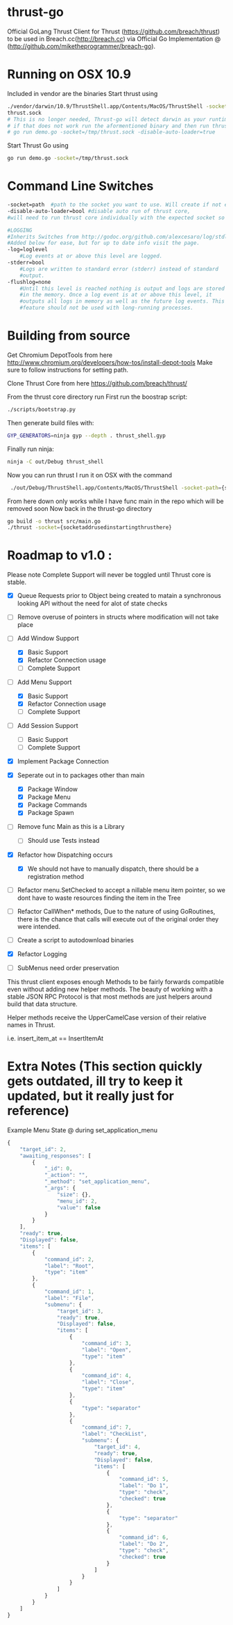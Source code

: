 thrust-go
=========

Official GoLang Thrust Client for Thrust (https://github.com/breach/thrust) to be used in Breach.cc(http://breach.cc) via Official Go Implementation @ (http://github.com/miketheprogrammer/breach-go).

Running on OSX 10.9
==================
Included in vendor are the binaries
Start thrust using
```bash
./vendor/darwin/10.9/ThrustShell.app/Contents/MacOS/ThrustShell -socket-path=/tmp/
thrust.sock
# This is no longer needed, Thrust-go will detect darwin as your runtime, and try to spawn this binary.
# if that does not work run the aformentioned binary and then run thrust with
# go run demo.go -socket=/tmp/thrust.sock -disable-auto-loader=true
```
Start Thrust Go using
```bash
go run demo.go -socket=/tmp/thrust.sock
```

Command Line Switches
========================
```bash
-socket=path  #path to the socket you want to use. Will create if not exist
-disable-auto-loader=bool #disable auto run of thrust core, 
#will need to run thrust core individually with the expected socket so that thrust core can create it.

#LOGGING
#Inherits Switches from http://godoc.org/github.com/alexcesaro/log/stdlog
#Added below for ease, but for up to date info visit the page.
-log=loglevel
    #Log events at or above this level are logged.
-stderr=bool
    #Logs are written to standard error (stderr) instead of standard
    #output.
-flushlog=none
    #Until this level is reached nothing is output and logs are stored
    #in the memory. Once a log event is at or above this level, it
    #outputs all logs in memory as well as the future log events. This
    #feature should not be used with long-running processes.
```


Building from source
======
Get Chromium DepotTools from here
http://www.chromium.org/developers/how-tos/install-depot-tools
Make sure to follow instructions for setting path.


Clone Thrust Core from here
https://github.com/breach/thrust/

From the thrust core directory run 
First run the boostrap script:
```bash
./scripts/bootstrap.py 
```
Then generate build files with:

```bash
GYP_GENERATORS=ninja gyp --depth . thrust_shell.gyp
```
Finally run ninja:

```bash
ninja -C out/Debug thrust_shell
```

Now you can run thrust 
I run it on OSX with the command
```bash
 ./out/Debug/ThrustShell.app/Contents/MacOS/ThrustShell -socket-path={somepathhere}
```


From here down only works while I have  func main in the repo which will be removed soon
Now back in the thrust-go directory

```bash
go build -o thrust src/main.go
./thrust -socket={socketaddrusedinstartingthrusthere}
```


Roadmap to v1.0 :
================
Please note Complete Support will never be toggled until Thrust core is stable.

- [X] Queue Requests prior to Object being created to matain a synchronous looking API without the need for alot of state checks
- [ ] Remove overuse of pointers in structs where modification will not take place
- [ ] Add Window Support
  - [X] Basic Support
  - [X] Refactor Connection usage
  - [ ] Complete Support 

- [ ] Add Menu Support
  - [X] Basic Support
  - [X] Refactor Connection usage
  - [ ] Complete Support

- [ ] Add Session Support
  - [ ] Basic Support
  - [ ] Complete Support

- [X] Implement Package Connection

- [x] Seperate out in to packages other than main
  - [X] Package Window
  - [X] Package Menu
  - [X] Package Commands
  - [X] Package Spawn

- [ ] Remove func Main as this is a Library
  - [ ] Should use Tests instead

- [X] Refactor how Dispatching occurs
  - [X] We should not have to manually dispatch, there should be a registration method 

- [ ] Refactor menu.SetChecked to accept a nillable menu item pointer, so we dont have to waste resources finding the item in the Tree

- [ ] Refactor CallWhen* methods, Due to the nature of using GoRoutines, there is the chance that calls will execute out of the original order they were intended.

- [ ] Create a script to autodownload binaries

- [X] Refactor Logging

- [ ] SubMenus need order preservation

This thrust client exposes enough Methods to be fairly forwards compatible even without adding new helper methods. The beauty of working with a stable JSON RPC Protocol is that most methods are just helpers around build that data structure.

Helper methods receive the UpperCamelCase version of their relative names in Thrust.

i.e. insert_item_at == InsertItemAt



Extra Notes (This section quickly gets outdated, ill try to keep it updated, but it really just for reference)
================
Example Menu State @ during set_application_menu

```javascript
{
    "target_id": 2,
    "awaiting_responses": [
        {
            "_id": 0,
            "_action": "",
            "_method": "set_application_menu",
            "_args": {
                "size": {},
                "menu_id": 2,
                "value": false
            }
        }
    ],
    "ready": true,
    "Displayed": false,
    "items": [
        {
            "command_id": 2,
            "label": "Root",
            "type": "item"
        },
        {
            "command_id": 1,
            "label": "File",
            "submenu": {
                "target_id": 3,
                "ready": true,
                "Displayed": false,
                "items": [
                    {
                        "command_id": 3,
                        "label": "Open",
                        "type": "item"
                    },
                    {
                        "command_id": 4,
                        "label": "Close",
                        "type": "item"
                    },
                    {
                        "type": "separator"
                    },
                    {
                        "command_id": 7,
                        "label": "CheckList",
                        "submenu": {
                            "target_id": 4,
                            "ready": true,
                            "Displayed": false,
                            "items": [
                                {
                                    "command_id": 5,
                                    "label": "Do 1",
                                    "type": "check",
                                    "checked": true
                                },
                                {
                                    "type": "separator"
                                },
                                {
                                    "command_id": 6,
                                    "label": "Do 2",
                                    "type": "check",
                                    "checked": true
                                }
                            ]
                        }
                    }
                ]
            }
        }
    ]
}
```

